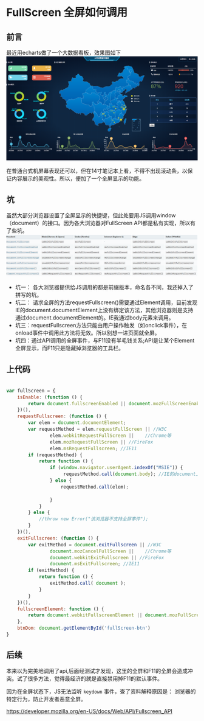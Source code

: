 # FullScreen 全屏如何调用

## 前言
最近用echarts做了一个大数据看板，效果图如下
<img  src="./image/fullscreen/1.png">

在普通台式机屏幕表现还可以，但在14寸笔记本上看，不得不出现滚动条，以保证内容展示的美观性。所以，便加了一个全屏显示的功能。

## 坑

虽然大部分浏览器设置了全屏显示的快捷键，但此处要用JS调用window（document）的接口。因为各大浏览器对FullScreen API都是私有实现，所以有了些坑。
<img  src="./image/fullscreen/2.png">

* 坑一： 各大浏览器提供给JS调用的都是前缀版本，命名各不同，我还掉入了拼写的坑。
* 坑二： 请求全屏的方法requestFullscreen()需要通过Element调用，目前发现IE的document.documentElement上没有绑定该方法，其他浏览器则是支持通过document.documentElement的。IE我通过body元素来调用。
* 坑三：requestFullscreen方法只能由用户操作触发（如onclick事件），在onload事件中调用此方法将无效。所以别想一进页面就全屏。
* 坑四：通过API调用的全屏事件，与F11没有半毛钱关系;API是让某个Element全屏显示，而F11只是隐藏掉浏览器的工具栏。

## 上代码
```js

var fullScreen = {
    isEnable: (function () {
        return document.fullscreenEnabled || document.mozFullScreenEnabled || document.webkitFullscreenEnabled || document.msFullscreenEnabled;
    })(),
    requestFullscreen: (function () {
        var elem = document.documentElement;
        var requestMethod = elem.requestFullScreen || //W3C
                elem.webkitRequestFullScreen ||    //Chrome等
                elem.mozRequestFullScreen || //FireFox
                elem.msRequestFullscreen; //IE11
        if (requestMethod) {
            return function () {
                if (window.navigator.userAgent.indexOf("MSIE")) {
                     requestMethod.call(document.body); //IE的document上无法使用requestFullscreen事件，要用在body上
                } else {
                    requestMethod.call(elem);

                }
            }
        } else {
            //throw new Error("该浏览器不支持全屏事件");
        }
    })(),
    exitFullscreen: (function () {
        var exitMethod = document.exitFullscreen || //W3C
                document.mozCancelFullScreen ||    //Chrome等
                document.webkitExitFullscreen || //FireFox
                document.msExitFullscreen; //IE11
        if (exitMethod) {
            return function () {
                exitMethod.call( document );
            }
        }
    })(),
    fullscreenElement: function () {
        return document.webkitFullscreenElement || document.mozFullScreenElement || document.msFullscreenElement || document.fullscreenElement;
    },
    btnDom: document.getElementById('fullScreen-btn')
}
```


## 后续
本来以为完美地调用了api,后面经测试才发现，这里的全屏和F11的全屏会造成冲突。试了很多方法，觉得最经济的就是直接禁用掉F11的默认事件。 

因为在全屏状态下，JS无法监听 `keydown` 事件，查了资料解释原因是： 浏览器的特定行为，防止开发者恶意全屏。





https://developer.mozilla.org/en-US/docs/Web/API/Fullscreen_API